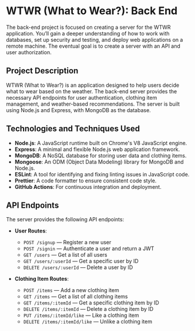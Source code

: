# WTWR (What to Wear?): Back End

The back-end project is focused on creating a server for the WTWR application. You’ll gain a deeper understanding of how to work with databases, set up security and testing, and deploy web applications on a remote machine. The eventual goal is to create a server with an API and user authorization.

## Project Description

WTWR (What to Wear?) is an application designed to help users decide what to wear based on the weather. The back-end server provides the necessary API endpoints for user authentication, clothing item management, and weather-based recommendations. The server is built using Node.js and Express, with MongoDB as the database.

## Technologies and Techniques Used

- **Node.js**: A JavaScript runtime built on Chrome's V8 JavaScript engine.
- **Express**: A minimal and flexible Node.js web application framework.
- **MongoDB**: A NoSQL database for storing user data and clothing items.
- **Mongoose**: An ODM (Object Data Modeling) library for MongoDB and Node.js.
- **ESLint**: A tool for identifying and fixing linting issues in JavaScript code.
- **Prettier**: A code formatter to ensure consistent code style.
- **GitHub Actions**: For continuous integration and deployment.

## API Endpoints

The server provides the following API endpoints:

- **User Routes**:

  - `POST /signup` — Register a new user
  - `POST /signin` — Authenticate a user and return a JWT
  - `GET /users` — Get a list of all users
  - `GET /users/:userId` — Get a specific user by ID
  - `DELETE /users/:userId` — Delete a user by ID

- **Clothing Item Routes**:
  - `POST /items` — Add a new clothing item
  - `GET /items` — Get a list of all clothing items
  - `GET /items/:itemId` — Get a specific clothing item by ID
  - `DELETE /items/:itemId` — Delete a clothing item by ID
  - `PUT /items/:itemId/like` — Like a clothing item
  - `DELETE /items/:itemId/like` — Unlike a clothing item





